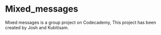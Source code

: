 # Mixed_messages
Mixed messages is a group project on Codecademy, This project has been created by Josh and Kubitisam.
